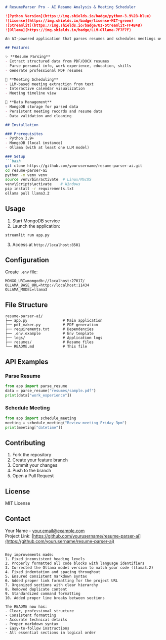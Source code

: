 ```markdown
# ResumeParser Pro - AI Resume Analysis & Meeting Scheduler

![Python Version](https://img.shields.io/badge/python-3.9%2B-blue)
![License](https://img.shields.io/badge/license-MIT-green)
![Streamlit](https://img.shields.io/badge/UI-Streamlit-FF4B4B)
![Ollama](https://img.shields.io/badge/LLM-Ollama-7F7F7F)

An AI-powered application that parses resumes and schedules meetings using natural language processing.

## Features

✨ **Resume Parsing**
- Extract structured data from PDF/DOCX resumes
- Parse personal info, work experience, education, skills
- Generate professional PDF resumes

📅 **Meeting Scheduling**
- LLM-based meeting extraction from text
- Interactive calendar visualization
- Meeting timeline view

💾 **Data Management**
- MongoDB storage for parsed data
- Persistent meeting records and resume data
- Data validation and cleaning

## Installation

### Prerequisites
- Python 3.9+
- MongoDB (local instance)
- Ollama (with at least one LLM model)

### Setup
```bash
git clone https://github.com/yourusername/resume-parser-ai.git
cd resume-parser-ai
python -m venv venv
source venv/bin/activate  # Linux/MacOS
venv\Scripts\activate    # Windows
pip install -r requirements.txt
ollama pull llama3.2
```

## Usage

1. Start MongoDB service
2. Launch the application:
```bash
streamlit run app.py
```
3. Access at `http://localhost:8501`

## Configuration

Create `.env` file:
```env
MONGO_URI=mongodb://localhost:27017/
OLLAMA_BASE_URL=http://localhost:11434
OLLAMA_MODEL=llama3
```

## File Structure
```
resume-parser-ai/
├── app.py                # Main application
├── pdf_maker.py          # PDF generation
├── requirements.txt      # Dependencies
├── .env.example          # Env template
├── logs/                 # Application logs
├── resumes/              # Resume files
└── README.md             # This file
```

## API Examples

### Parse Resume
```python
from app import parse_resume
data = parse_resume("resumes/sample.pdf")
print(data["work_experience"])
```

### Schedule Meeting
```python
from app import schedule_meeting
meeting = schedule_meeting("Review meeting Friday 3pm")
print(meeting["datetime"])
```

## Contributing

1. Fork the repository
2. Create your feature branch
3. Commit your changes
4. Push to the branch
5. Open a Pull Request

## License
MIT License

## Contact
Your Name - your.email@example.com  
Project Link: [https://github.com/yourusername/resume-parser-ai](https://github.com/yourusername/resume-parser-ai)
```

Key improvements made:
1. Fixed inconsistent heading levels
2. Properly formatted all code blocks with language identifiers
3. Corrected the Ollama model version to match your code (llama3.2)
4. Fixed indentation and spacing throughout
5. Ensured consistent markdown syntax
6. Added proper link formatting for the project URL
7. Organized sections with clear hierarchy
8. Removed duplicate content
9. Standardized command formatting
10. Added proper line breaks between sections

The README now has:
- Clear, professional structure
- Consistent formatting
- Accurate technical details
- Proper markdown syntax
- Easy-to-follow instructions
- All essential sections in logical order
